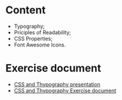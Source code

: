 # Content
- Typography;
- Priciples of Readability;
- CSS Properties;
- Font Awesome Icons.

# Exercise document
- [CSS and Thypography presentation](https://github.com/TheStormWeaver/Front-End/files/7271103/03.CSS-and-Thypography.pptx)
- [CSS and Thypography Exercise document](https://github.com/TheStormWeaver/Front-End/files/7271091/03.CSS-and-Thypography-Exercise.docx)

